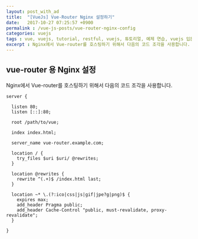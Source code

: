 ```yaml
---
layout: post_with_ad
title:  "[VueJs] Vue-Router Nginx 설정하기"
date:   2017-10-27 07:25:57 +0900
permalink : /vue-js-posts/vue-router-nginx-config
categories: vuejs
tags : vue, vuejs, tutorial, restful, vuejs, 튜토리얼, 예제 연습, vuejs 입문, Vue js 입문, VueJs 튜토리얼, Nginx
excerpt : Nginx에서 Vue-router를 호스팅하기 위해서 다음의 코드 조각을 사용합니다.
---
```


## **vue-router 용 Nginx 설정**

Nginx에서 Vue-router를 호스팅하기 위해서 다음의 코드 조각을 사용합니다.

```nginx
server {

  listen 80;
  listen [::]:80;

  root /path/to/vue;

  index index.html;

  server_name vue-router.example.com;

  location / {
    try_files $uri $uri/ @rewrites;
  }

  location @rewrites {
    rewrite ^(.+)$ /index.html last;
  }

  location ~* \.(?:ico|css|js|gif|jpe?g|png)$ {
    expires max;
    add_header Pragma public;
    add_header Cache-Control "public, must-revalidate, proxy-revalidate";
  }

}
```